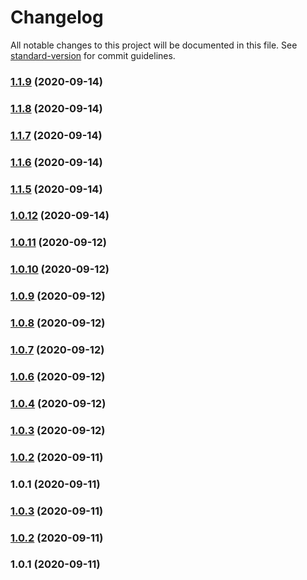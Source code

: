 # Changelog

All notable changes to this project will be documented in this file. See [standard-version](https://github.com/conventional-changelog/standard-version) for commit guidelines.

### [1.1.9](https://github.com/sergey-demidov/nuxt-i18n-easy/compare/v1.1.8...v1.1.9) (2020-09-14)

### [1.1.8](https://github.com/sergey-demidov/nuxt-i18n-easy/compare/v1.1.7...v1.1.8) (2020-09-14)

### [1.1.7](https://github.com/sergey-demidov/nuxt-i18n-easy/compare/v1.1.6...v1.1.7) (2020-09-14)

### [1.1.6](https://github.com/sergey-demidov/nuxt-i18n-easy/compare/v1.1.5...v1.1.6) (2020-09-14)

### [1.1.5](https://github.com/sergey-demidov/nuxt-i18n-easy/compare/v1.0.11...v1.1.5) (2020-09-14)

### [1.0.12](https://github.com/sergey-demidov/nuxt-i18n-easy/compare/v1.0.11...v1.0.12) (2020-09-14)

### [1.0.11](https://github.com/sergey-demidov/nuxt-i18n-easy/compare/v1.0.10...v1.0.11) (2020-09-12)

### [1.0.10](https://github.com/sergey-demidov/nuxt-i18n-easy/compare/v1.0.9...v1.0.10) (2020-09-12)

### [1.0.9](https://github.com/sergey-demidov/nuxt-i18n-easy/compare/v1.0.8...v1.0.9) (2020-09-12)

### [1.0.8](https://github.com/sergey-demidov/nuxt-i18n-easy/compare/v1.0.7...v1.0.8) (2020-09-12)

### [1.0.7](https://github.com/sergey-demidov/nuxt-i18n-easy/compare/v1.0.6...v1.0.7) (2020-09-12)

### [1.0.6](https://github.com/sergey-demidov/nuxt-i18n-easy/compare/v1.0.4...v1.0.6) (2020-09-12)

### [1.0.4](https://github.com/sergey-demidov/nuxt-i18n-easy/compare/v1.0.3...v1.0.4) (2020-09-12)

### [1.0.3](https://github.com/sergey-demidov/nuxt-i18n-easy/compare/v1.0.2...v1.0.3) (2020-09-12)

### [1.0.2](https://github.com/sergey-demidov/nuxt-i18n-easy/compare/v1.0.1...v1.0.2) (2020-09-11)

### 1.0.1 (2020-09-11)

### [1.0.3](https://github.com/sergey-demidov/nuxt-i18n-translate/compare/v1.0.2...v1.0.3) (2020-09-11)

### [1.0.2](https://github.com/sergey-demidov/nuxt-i18n-translate/compare/v1.0.1...v1.0.2) (2020-09-11)

### 1.0.1 (2020-09-11)
